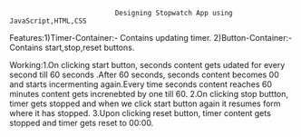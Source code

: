                              Designing Stopwatch App using JavaScript,HTML,CSS


Features:1)Timer-Container:- Contains updating timer.
         2)Button-Container:- Contains start,stop,reset buttons.

Working:1.On clicking start button, seconds content gets udated for every second till 60 seconds .After 60 seconds, seconds content becomes 00 and starts incermenting 
        again.Every time seconds content reaches 60 minutes content gets increnebted by one till 60. 
        2.On clicking stop buttton, timer gets stopped and when we click start button again it resumes form where it has stopped. 
        3.Upon clicking reset button, timer content gets stopped and timer gets reset to 00:00.         
                              
